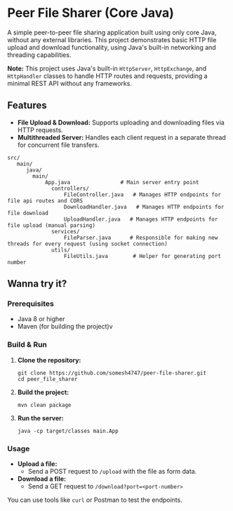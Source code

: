 # Peer File Sharer (Core Java)


A simple peer-to-peer file sharing application built using only core Java, without any external libraries. This project demonstrates basic HTTP file upload and download functionality, using Java's built-in networking and threading capabilities.

**Note:** This project uses Java's built-in `HttpServer`, `HttpExchange`, and `HttpHandler` classes to handle HTTP routes and requests, providing a minimal REST API without any frameworks.

## Features

-   **File Upload & Download:** Supports uploading and downloading files via HTTP requests.
-   **Multithreaded Server:** Handles each client request in a separate thread for concurrent file transfers.


```
src/
   main/
      java/
        main/
            App.java                # Main server entry point
              controllers/
                  FileController.java   # Manages HTTP endpoints for file api routes and CORS
                  DownloadHandler.java   # Manages HTTP endpoints for file download
                  UploadHandler.java   # Manages HTTP endpoints for file upload (manual parsing)
              services/
                  FileParser.java      # Responsible for making new threads for every request (using socket connection)
              utils/
                  FileUtils.java        # Helper for generating port number

```

## Wanna try it?

### Prerequisites

-   Java 8 or higher
-   Maven (for building the project)v

### Build & Run

1. **Clone the repository:**
    ```
    git clone https://github.com/somesh4747/peer-file-sharer.git
    cd peer_file_sharer
    ```
2. **Build the project:**
    ```
    mvn clean package
    ```
3. **Run the server:**
    ```
    java -cp target/classes main.App
    ```

### Usage

-   **Upload a file:**
    -   Send a POST request to `/upload` with the file as form data.
-   **Download a file:**
    -   Send a GET request to `/download?port=<port-number>`

You can use tools like `curl` or Postman to test the endpoints.

